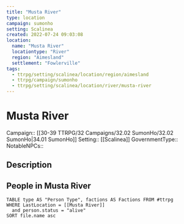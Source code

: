 ```yaml
---
title: "Musta River"
type: location
campaign: sumonho
setting: Scalinea
created: 2022-07-24 09:03:08
location:
  name: "Musta River"
  locationtype: "River"
  region: "Aimesland"
  settlement: "Fowlerville"
tags:
  - ttrpg/setting/scalinea/location/region/aimesland
  - ttrpg/campaign/sumonho
  - ttrpg/setting/scalinea/location/river/musta-river
---
```

# Musta River

Campaign:: [[30-39 TTRPG/32 Campaigns/32.02 SumonHo/32.02 SumonHo|34.01 SumonHo]]
Setting:: [[Scalinea]]
GovernmentType::
NotableNPCs::

## Description



## People in Musta River

```dataview
TABLE type AS "Person Type", factions AS Factions FROM #ttrpg 
WHERE LastLocation = [[Musta River]]
  and person.status = "alive"
SORT file.name asc
```



